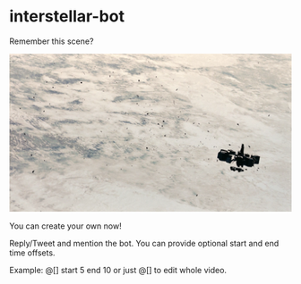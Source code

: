 # interstellar-bot
Remember this scene?

<img src="thatscene.png"/>

You can create your own now!

Reply/Tweet and mention the bot. You can provide optional start
and end time offsets.

Example: @[] start 5 end 10 or just @[] to edit whole video.